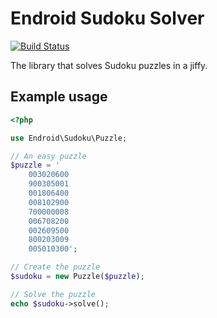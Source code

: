 Endroid Sudoku Solver
=====================

[![Build Status](https://secure.travis-ci.org/endroid/Sudoku.png)](http://travis-ci.org/endroid/Sudoku)

The library that solves Sudoku puzzles in a jiffy.

Example usage
-------------

``` php
<?php

use Endroid\Sudoku\Puzzle;

// An easy puzzle
$puzzle = '
    003020600
    900305001
    001806400
    008102900
    700000008
    006708200
    002609500
    800203009
    005010300';

// Create the puzzle
$sudoku = new Puzzle($puzzle);

// Solve the puzzle
echo $sudoku->solve();
